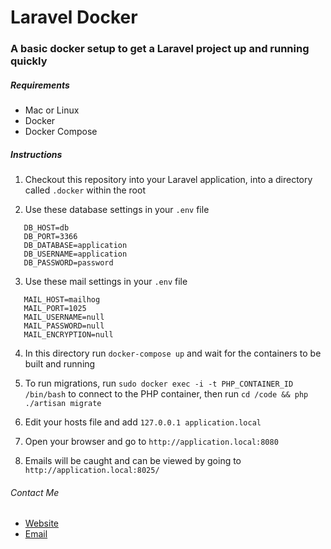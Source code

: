 # Laravel Docker

### A basic docker setup to get a Laravel project up and running quickly

##### Requirements

* Mac or Linux
* Docker
* Docker Compose

##### Instructions

1) Checkout this repository into your Laravel application, into a directory called `.docker` within the root

2) Use these database settings in your `.env` file

```DB_CONNECTION=mysql
   DB_HOST=db
   DB_PORT=3366
   DB_DATABASE=application
   DB_USERNAME=application
   DB_PASSWORD=password
```

3) Use these mail settings in your `.env` file

```MAIL_DRIVER=smtp
   MAIL_HOST=mailhog
   MAIL_PORT=1025
   MAIL_USERNAME=null
   MAIL_PASSWORD=null
   MAIL_ENCRYPTION=null
```

4) In this directory run `docker-compose up` and wait for the containers to be built and running

5) To run migrations, run `sudo docker exec -i -t PHP_CONTAINER_ID /bin/bash` to connect to the PHP container, then run `cd /code && php ./artisan migrate`

6) Edit your hosts file and add `127.0.0.1 application.local`

7) Open your browser and go to `http://application.local:8080`

8) Emails will be caught and can be viewed by going to `http://application.local:8025/`


###### Contact Me

 * [Website](https://lparkinson.com/)
 * [Email](mailto:mail@lparkinson.com)
